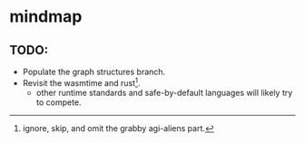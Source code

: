 # mindmap
## TODO:
- Populate the graph structures branch.
- Revisit the wasmtime and rust[^1].
  - other runtime standards and safe-by-default languages will likely try to compete.

[^1]: ignore, skip, and omit the grabby agi-aliens part.

